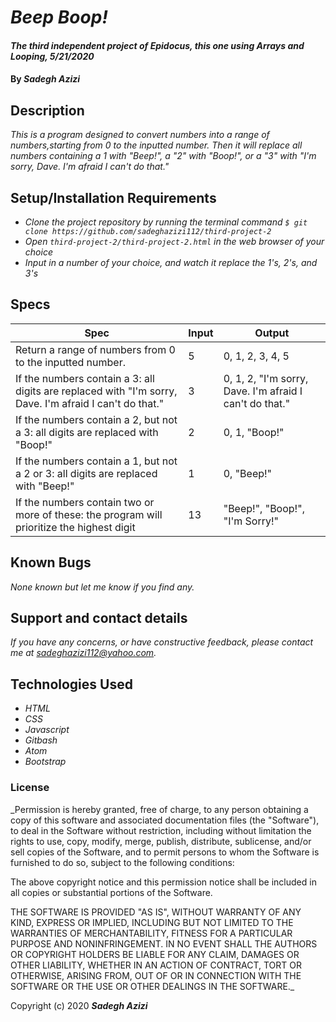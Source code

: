 # _Beep Boop!_

#### _The third independent project of Epidocus, this one using Arrays and Looping, 5/21/2020_

#### By _**Sadegh Azizi**_

## Description

_This is a program designed to convert numbers into a range of numbers,starting from 0 to the inputted number. Then it will replace all numbers containing a 1 with "Beep!", a "2" with "Boop!", or a "3" with "I'm sorry, Dave. I'm afraid I can't do that."_

## Setup/Installation Requirements

* _Clone the project repository by running the terminal command  `$ git clone https://github.com/sadeghazizi112/third-project-2`_
* _Open `third-project-2/third-project-2.html` in the web browser of your choice_
* _Input in a number of your choice, and watch it replace the 1's, 2's, and 3's_

## Specs
|Spec|Input|Output|
|-|-|-|
|Return a range of numbers from 0 to the inputted number.| 5 | 0,  1, 2, 3, 4, 5|
|If the numbers contain a 3: all digits are replaced with "I'm sorry, Dave. I'm afraid I can't do that."|3|0, 1, 2, "I'm sorry, Dave. I'm afraid I can't do that."|
|If the numbers contain a 2, but not a 3: all digits are replaced with "Boop!"|2|0, 1, "Boop!"|
|If the numbers contain a 1, but not a 2 or 3: all digits are replaced with "Beep!"| 1 | 0, "Beep!"|
|If the numbers contain two or more of these: the program will prioritize the highest digit| 13 | "Beep!", "Boop!", "I'm Sorry!"|


## Known Bugs

_None known but let me know if you find any._

## Support and contact details

_If you have any concerns, or have constructive feedback, please contact me at sadeghazizi112@yahoo.com._

## Technologies Used

* _HTML_
* _CSS_
* _Javascript_
* _Gitbash_
* _Atom_
* _Bootstrap_

### License

_Permission is hereby granted, free of charge, to any person obtaining a copy of this software and associated documentation files (the "Software"), to deal in the Software without restriction, including without limitation the rights to use, copy, modify, merge, publish, distribute, sublicense, and/or sell copies of the Software, and to permit persons to whom the Software is furnished to do so, subject to the following conditions:

The above copyright notice and this permission notice shall be included in all copies or substantial portions of the Software.

THE SOFTWARE IS PROVIDED "AS IS", WITHOUT WARRANTY OF ANY KIND, EXPRESS OR IMPLIED, INCLUDING BUT NOT LIMITED TO THE WARRANTIES OF MERCHANTABILITY, FITNESS FOR A PARTICULAR PURPOSE AND NONINFRINGEMENT. IN NO EVENT SHALL THE AUTHORS OR COPYRIGHT HOLDERS BE LIABLE FOR ANY CLAIM, DAMAGES OR OTHER LIABILITY, WHETHER IN AN ACTION OF CONTRACT, TORT OR OTHERWISE, ARISING FROM, OUT OF OR IN CONNECTION WITH THE SOFTWARE OR THE USE OR OTHER DEALINGS IN THE SOFTWARE._

Copyright (c) 2020 **_Sadegh Azizi_**
